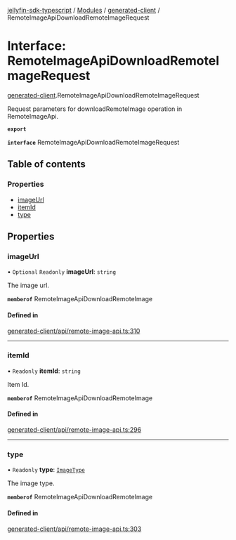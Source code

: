 [jellyfin-sdk-typescript](../README.md) / [Modules](../modules.md) / [generated-client](../modules/generated_client.md) / RemoteImageApiDownloadRemoteImageRequest

# Interface: RemoteImageApiDownloadRemoteImageRequest

[generated-client](../modules/generated_client.md).RemoteImageApiDownloadRemoteImageRequest

Request parameters for downloadRemoteImage operation in RemoteImageApi.

**`export`**

**`interface`** RemoteImageApiDownloadRemoteImageRequest

## Table of contents

### Properties

- [imageUrl](generated_client.RemoteImageApiDownloadRemoteImageRequest.md#imageurl)
- [itemId](generated_client.RemoteImageApiDownloadRemoteImageRequest.md#itemid)
- [type](generated_client.RemoteImageApiDownloadRemoteImageRequest.md#type)

## Properties

### imageUrl

• `Optional` `Readonly` **imageUrl**: `string`

The image url.

**`memberof`** RemoteImageApiDownloadRemoteImage

#### Defined in

[generated-client/api/remote-image-api.ts:310](https://github.com/thornbill/jellyfin-sdk-typescript/blob/46678c1/src/generated-client/api/remote-image-api.ts#L310)

___

### itemId

• `Readonly` **itemId**: `string`

Item Id.

**`memberof`** RemoteImageApiDownloadRemoteImage

#### Defined in

[generated-client/api/remote-image-api.ts:296](https://github.com/thornbill/jellyfin-sdk-typescript/blob/46678c1/src/generated-client/api/remote-image-api.ts#L296)

___

### type

• `Readonly` **type**: [`ImageType`](../enums/generated_client.ImageType.md)

The image type.

**`memberof`** RemoteImageApiDownloadRemoteImage

#### Defined in

[generated-client/api/remote-image-api.ts:303](https://github.com/thornbill/jellyfin-sdk-typescript/blob/46678c1/src/generated-client/api/remote-image-api.ts#L303)

